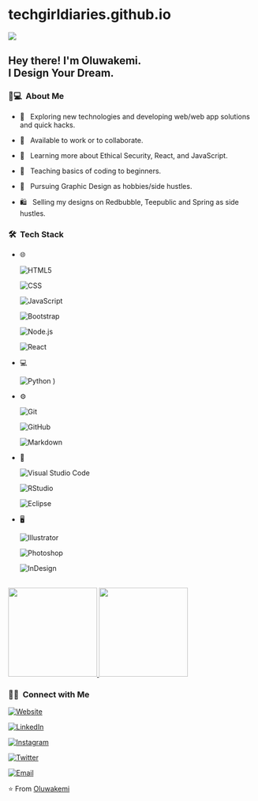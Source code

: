 # techgirldiaries.github.io

<img src="https://raw.githubusercontent.com/techgirldiaries/techgirldiaries/master/assets/Oluwakemi%20Obadeyi%20Banner.png">



<h2> Hey there! I'm Oluwakemi.<br>I Design Your Dream.</h2>



<h3> 👸💻 &nbsp;About Me </h3>


- 🤔 &nbsp; Exploring new technologies and developing web/web app solutions and quick hacks.

- 💼 &nbsp; Available to work or to collaborate.

- 🌱 &nbsp; Learning more about Ethical Security, React, and JavaScript.

- 📖 &nbsp; Teaching basics of coding to beginners.

- 🎨 &nbsp; Pursuing Graphic Design as hobbies/side hustles.

- 🛍 &nbsp; Selling my designs on Redbubble, Teepublic and Spring as side hustles.



<h3> 🛠 &nbsp;Tech Stack</h3>



- 🌐 &nbsp;

  ![HTML5](https://img.shields.io/badge/-HTML5-333333?style=flat&logo=HTML5)

  ![CSS](https://img.shields.io/badge/-CSS-333333?style=flat&logo=CSS3&logoColor=1572B6)

  ![JavaScript](https://img.shields.io/badge/-JavaScript-333333?style=flat&logo=javascript)

  ![Bootstrap](https://img.shields.io/badge/-Bootstrap-333333?style=flat&logo=bootstrap&logoColor=563D7C)

  ![Node.js](https://img.shields.io/badge/-Node.js-333333?style=flat&logo=node.js)

  ![React](https://img.shields.io/badge/-React-333333?style=flat&logo=react)

- 💻 &nbsp;

  ![Python](https://img.shields.io/badge/-Python-333333?style=flat&logo=python)
)

- ⚙️ &nbsp;

  ![Git](https://img.shields.io/badge/-Git-333333?style=flat&logo=git)

  ![GitHub](https://img.shields.io/badge/-GitHub-333333?style=flat&logo=github)

  ![Markdown](https://img.shields.io/badge/-Markdown-333333?style=flat&logo=markdown)

- 🔧 &nbsp;

  ![Visual Studio Code](https://img.shields.io/badge/-Visual%20Studio%20Code-333333?style=flat&logo=visual-studio-code&logoColor=007ACC)

  ![RStudio](https://img.shields.io/badge/-RStudio-333333?style=flat&logo=rstudio)

  ![Eclipse](https://img.shields.io/badge/-Eclipse-333333?style=flat&logo=eclipse-ide&logoColor=2C2255)

- 🖥 &nbsp;

  ![Illustrator](https://img.shields.io/badge/-Illustrator-333333?style=flat&logo=adobe-illustrator)

  ![Photoshop](https://img.shields.io/badge/-Photoshop-333333?style=flat&logo=adobe-photoshop)

  ![InDesign](https://img.shields.io/badge/-InDesign-333333?style=flat&logo=adobe-indesign)



<br/>



<a href="https://github.com/techgirldiaries">

  <img height="180em" src="https://github-readme-stats.vercel.app/api?username=techgirldiaries&theme=buefy&show_icons=true" />

  <img height="180em" src="https://github-readme-stats.vercel.app/api/top-langs/?username=techgirldiaries&theme=buefy&layout=compact" />

</a>



<br/>



<h3> 🤝🏻 &nbsp;Connect with Me </h3>



<p align="center">

<a href="https://techgirldiaries.github.io"><img alt="Website" src="https://img.shields.io/badge/Website-www.techgirldiaries.github.io-blue?style=flat-square&logo=google-chrome"></a>

<a href="https://www.linkedin.com/in/techgirldiaries/"><img alt="LinkedIn" src="https://img.shields.io/badge/LinkedIn-techgirldiaries-blue?style=flat-square&logo=linkedin"></a>

<a href="https://www.instagram.com/diariesofatechgirl/"><img alt="Instagram" src="https://img.shields.io/badge/Instagram-diariesofatechgirl-blue?style=flat-square&logo=instagram"></a>

<a href="https://www.twitter.com/techgirldiaries/"><img alt="Twitter" src="https://img.shields.io/badge/Twitter-techgirldiaries_-blue?style=flat-square&logo=instagram"></a>

<a href="mailto:oluwakemi.toluwalase@gmail.com"><img alt="Email" src="https://img.shields.io/badge/Email-oluwakemi.toluwalase@gmail.com-blue?style=flat-square&logo=gmail"></a>

</p>



⭐️ From [Oluwakemi](https://github.com/techgirldiaries)











